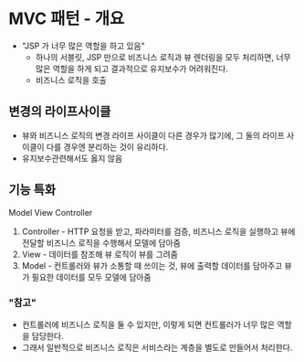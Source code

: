 # MVC 패턴 - 개요
- "JSP 가 너무 많은 역할을 하고 있음"
  - 하나의 서블릿, JSP 만으로 비즈니스 로직과 뷰 렌더링을 모두 처리하면, 너무 많은 역할을 하게 되고 결과적으로 유지보수가 어려워진다.
  - 비즈니스 로직을 호출
  
## 변경의 라이프사이클
- 뷰와 비즈니스 로직의 변경 라이프 사이클이 다른 경우가 많기에, 그 둘의 라이프 사이클이 다를 경우엔 분리하는 것이 유리하다.
- 유지보수관련해서도 옳지 않음

## 기능 특화

Model View Controller

1. Controller - HTTP 요청을 받고, 파라미터를 검증, 비즈니스 로직을 실행하고 뷰에 전달할 비즈니스 로직을 수행해서 모델에 담아줌
2. View - 데이터를 참조해 뷰 로직이 뷰를 그려줌
3. Model - 컨트롤러와 뷰가 소통할 때 쓰이는 것, 뷰에 출력할 데이터를 담아주고 뷰가 필요한 데이터를 모두 모델에 담아줌


### "참고"
- 컨트롤러에 비즈니스 로직을 둘 수 있지만, 이렇게 되면 컨트롤러가 너무 많은 역할을 담당한다.
- 그래서 일반적으로 비즈니스 로직은 서비스라는 계층을 별도로 만들어서 처리한다.

